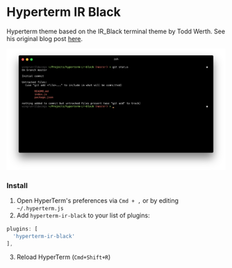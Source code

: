 # Hyperterm IR Black
Hyperterm theme based on the IR_Black terminal theme by Todd Werth. See his original blog post [here](http://web.archive.org/web/20110827084827/http://blog.toddwerth.com/entries/show/6).


![Screenshot of theme](https://raw.githubusercontent.com/wingrunr21/hyperterm-ir-black/master/hyperterm-ir-black-screenshot.png)

### Install

1. Open HyperTerm's preferences via `Cmd + ,` or by editing `~/.hyperterm.js`
2. Add `hyperterm-ir-black` to your list of plugins:
```js
plugins: [
  'hyperterm-ir-black'
],
```
3. Reload HyperTerm (`Cmd+Shift+R`)
